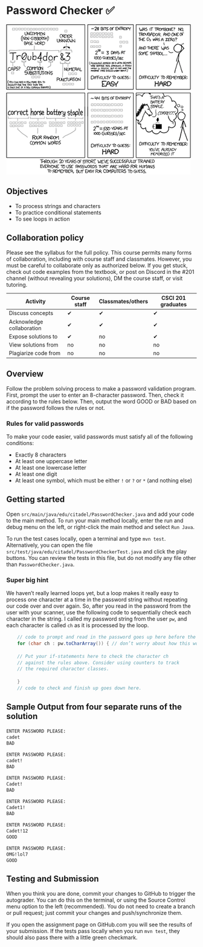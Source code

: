# Password Checker :white_check_mark:
![Dice Logo](/img/password.png)

## Objectives
* To process strings and characters
* To practice conditional statements
* To see loops in action


## Collaboration policy
Please see the syllabus for the full policy. This course permits many forms of collaboration, including with course staff and classmates. However, you must be careful to collaborate only as authorized below. If you get stuck, check out code examples from the textbook, or post on Discord in the #201 channel (without revealing your solutions), DM the course staff, or visit tutoring.

Activity	| Course staff	| Classmates/others	| CSCI 201 graduates
--|--|--|--
Discuss concepts	| ✔	| ✔	| ✔
Acknowledge collaboration	| ✔	| ✔	| ✔
Expose solutions to	| ✔	| no	| ✔
View solutions from	| no	| no	| no
Plagiarize code from	| no	| no	| no

## Overview
Follow the problem solving process to make a password validation program. First, prompt the user to enter an 8-character password. Then, check it according to the rules below. Then, output the word GOOD or BAD based on if the password follows the rules or not.

### Rules for valid passwords
To make your code easier, valid passwords must satisfy all of the following conditions:
* Exactly 8 characters
* At least one uppercase letter
* At least one lowercase letter
* At least one digit
* At least one symbol, which must be either `!` or `?` or `*` (and nothing else)


## Getting started
Open `src/main/java/edu/citadel/PasswordChecker.java` and add your code to the main method. To run your main method locally, enter the run and debug menu on the left, or right-click the main method and select `Run Java`.

To run the test cases locally, open a terminal and type `mvn test`. Alternatively, you can open the file `src/test/java/edu/citadel/PasswordCheckerTest.java` and click the play buttons. You can review the tests in this file, but do not modify any file other than `PasswordChecker.java`.

### Super big hint
We haven’t really learned loops yet, but a loop makes it really easy to process one character at a time in the password string without repeating our code over and over again. So, after you read in the password from the user with your scanner, use the following code to sequentially check each character in the string. I called my password string from the user `pw`, and each character is called `ch` as it is processed by the loop.
```java
    // code to prompt and read in the password goes up here before the loop
    for (char ch : pw.toCharArray()) { // don’t worry about how this works yet

	// Put your if-statements here to check the character ch
	// against the rules above. Consider using counters to track
	// the required character classes.

    }
    // code to check and finish up goes down here.
```

## Sample Output from four separate runs of the solution
```
ENTER PASSWORD PLEASE:
cadet
BAD
```
```
ENTER PASSWORD PLEASE:
cadet!
BAD
```
```
ENTER PASSWORD PLEASE:
Cadet!
BAD
```
```
ENTER PASSWORD PLEASE:
Cadet1!
BAD
```
```
ENTER PASSWORD PLEASE:
Cadet!12
GOOD
```
```
ENTER PASSWORD PLEASE:
OMG!lol7
GOOD
```

## Testing and Submission
When you think you are done, commit your changes to GitHub to trigger the autograder. You can do this on the terminal, or using the Source Control menu option to the left (recommended). You do not need to create a branch or pull request; just commit your changes and push/synchronize them.

If you open the assignment page on GitHub.com you will see the results of your submission. If the tests pass locally when you run `mvn test`, they should also pass there with a little green checkmark.
